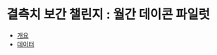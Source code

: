 # 결측치 보간 챌린지 : 월간 데이콘 파일럿

- [개요](https://dacon.io/competitions/official/236263/overview/description)
- [데이터](https://dacon.io/competitions/official/236263/data)